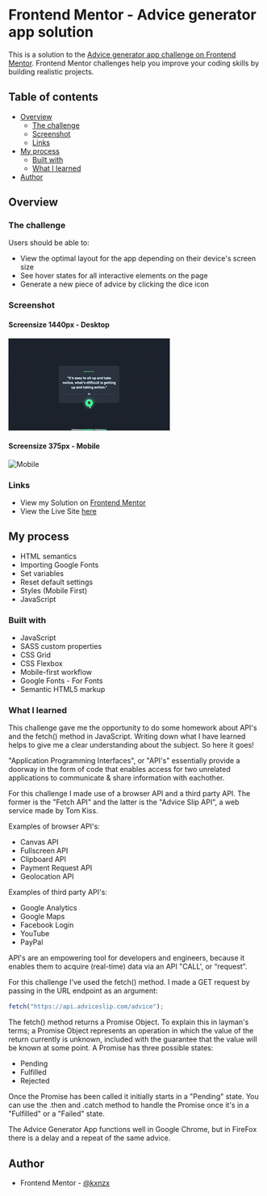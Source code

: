 # Frontend Mentor - Advice generator app solution

This is a solution to the [Advice generator app challenge on Frontend Mentor](https://www.frontendmentor.io/challenges/advice-generator-app-QdUG-13db). Frontend Mentor challenges help you improve your coding skills by building realistic projects.

## Table of contents

- [Overview](#overview)
  - [The challenge](#the-challenge)
  - [Screenshot](#screenshot)
  - [Links](#links)
- [My process](#my-process)
  - [Built with](#built-with)
  - [What I learned](#what-i-learned)
- [Author](#author)

## Overview

### The challenge

Users should be able to:

- View the optimal layout for the app depending on their device's screen size
- See hover states for all interactive elements on the page
- Generate a new piece of advice by clicking the dice icon

### Screenshot

#### Screensize 1440px - Desktop

![Desktop](images/Desktop.gif)

#### Screensize 375px - Mobile

![Mobile](images/Mobile.gif)

### Links

- View my Solution on [Frontend Mentor](https://www.frontendmentor.io/solutions/advice-generator-app-made-with-fetch-api-u000xx57-L)
- View the Live Site [here](https://kxnzx.github.io/advice-generator-app/)

## My process

- HTML semantics
- Importing Google Fonts
- Set variables
- Reset default settings
- Styles (Mobile First)
- JavaScript

### Built with

- JavaScript
- SASS custom properties
- CSS Grid
- CSS Flexbox
- Mobile-first workflow
- Google Fonts - For Fonts
- Semantic HTML5 markup

### What I learned

This challenge gave me the opportunity to do some homework about API's and the fetch() method in JavaScript. Writing down what I have learned helps to give me a clear understanding about the subject. So here it goes!

"Application Programming Interfaces", or "API's" essentially provide a doorway in the form of code that enables access for two unrelated applications to communicate & share information with eachother.

For this challenge I made use of a browser API and a third party API. The former is the "Fetch API" and the latter is the "Advice Slip API", a web service made by Tom Kiss.

Examples of browser API's:

- Canvas API
- Fullscreen API
- Clipboard API
- Payment Request API
- Geolocation API

Examples of third party API's:

- Google Analytics
- Google Maps
- Facebook Login
- YouTube
- PayPal

API's are an empowering tool for developers and engineers, because it enables them to acquire (real-time) data via an API "CALL', or “request”.

For this challenge I've used the fetch() method. I made a GET request by passing in the URL endpoint as an argument:

```js
fetch("https://api.adviceslip.com/advice");
```

The fetch() method returns a Promise Object. To explain this in layman's terms; a Promise Object represents an operation in which the value of the return currently is unknown, included with the guarantee that the value will be known at some point. A Promise has three possible states:

- Pending
- Fulfilled
- Rejected

Once the Promise has been called it initially starts in a "Pending" state. You can use the .then and .catch method to handle the Promise once it's in a "Fulfilled" or a "Failed" state.

The Advice Generator App functions well in Google Chrome, but in FireFox there is a delay and a repeat of the same advice.

## Author

- Frontend Mentor - [@kxnzx](https://www.frontendmentor.io/profile/kxnzx)

